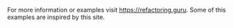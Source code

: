 For more information or examples visit https://refactoring.guru.
Some of this examples are inspired by this site.